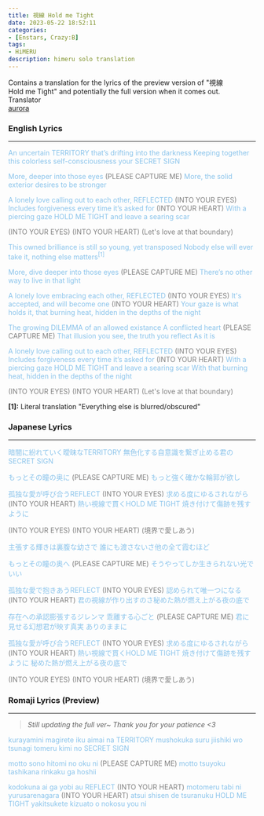```yaml
---
title: 視線 Hold me Tight
date: 2023-05-22 18:52:11
categories:
- [Enstars, Crazy:B]
tags:
- HiMERU
description: himeru solo translation
---
```


<div class="preview-wrapper reverse" style="--storyColor: #hex;--storyColor-rgb: r,g,b;--storyColor-h: hue;--storyColor-s: saturation%;--storyColor-l: lightness%;">
  <div class="grid-wrapper">
      <div class="preview-background" style="background-image: url('https://cdn.discordapp.com/attachments/1110345002015535124/1110345203904155738/IMG_4879.png')"></div>
      <div class="preview-box" style="background: calc(var(--card-background) + 2%)">
          <div class="info-area">
              <div class="synopsis" style="width: 90%;">
                Contains a translation for the lyrics of the preview version of "視線 Hold me Tight" and potentially the full version when it comes out.
              </div>
          </div>
          <div class="info-item tl">
              <div class="label">
                  Translator
              </div>
              <div class="value">
                  <a href="https://twitter.com/azurecrystalz">aurora</a>
              </div>
            </div>
        </div>
  </div>
</div>

<!-- more -->

<div style="margin-top: 3%">
  <style>
    [character] {
      --dark-mode: hsl(var(--hue), 30%, 30%);
      display: flex;
    }
    [character]::before {
      position: absolute;
      margin-left: 75px;
    }
    [character] p {
      max-width: calc(100% - 75px);
      margin-left: 75px;
      color: inherit;
    }
    :root[theme='dark'] [character] p {
      background: var(--dark-mode);
    }
    :root[theme='dark'] [character] p .thought {
      color: #9f9fff;
    }
    :root[theme='light'] [character] p {
      background: var(--light-mode);
    }
    [character] p:first-child {
      margin-top: 20px;
      border-top-left-radius: 0px;
    }
    [character] p:first-child::before {
      position: absolute;
      left: 0;
    }
    [character]::after {
      display: none;
      left: 65px;
      top: 37px;
    }
    .msr-narration {
      display: flex;
      align-items: center;
      margin: 20px 0px;
      gap: 5px;
    }
    .msr-narration::before {
      content: "";
      display: inline-block;
      background: var(--article-text);
      height: 1px;
      width: 15%;
    }
    .msr-narration p {
      margin: 0;
    }
  </style>

### English Lyrics
***
<span style="color: #89C3EB;">An uncertain TERRITORY that’s drifting into the darkness</span> 
<span style="color: #89C3EB;">Keeping together this colorless self-consciousness your SECRET SIGN</span> 

<span style="color: #89C3EB;">More, deeper into those eyes</span><span style="color:grey"> (PLEASE CAPTURE ME)</span>
<span style="color: #89C3EB;">More, the solid exterior desires to be stronger</span>

<span style="color: #89C3EB;">A lonely love calling out to each other, REFLECTED</span><span style="color:grey"> (INTO YOUR EYES)</span>
<span style="color: #89C3EB;">Includes forgiveness every time it’s asked for</span><span style="color:grey"> (INTO YOUR HEART)</span>
<span style="color: #89C3EB;">With a piercing gaze HOLD ME TIGHT and leave a searing scar</span>

<span style="color:grey">(INTO YOUR EYES)</span>
<span style="color:grey">(INTO YOUR HEART)</span>
<span style="color:grey">(Let's love at that boundary)</span>

<span style="color: #89C3EB;">This owned brilliance is still so young, yet transposed</span> 
<span style="color: #89C3EB;">Nobody else will ever take it, nothing else matters<sup>[1]</sup></span>

<span style="color: #89C3EB;">More, dive deeper into those eyes</span><span style="color:grey"> (PLEASE CAPTURE ME)</span>
<span style="color: #89C3EB;">There’s no other way to live in that light</span>

<span style="color: #89C3EB;">A lonely love embracing each other, REFLECTED</span><span style="color:grey"> (INTO YOUR EYES)</span>
<span style="color: #89C3EB;">It's accepted, and will become one</span><span style="color:grey"> (INTO YOUR HEART)</span>
<span style="color: #89C3EB;">Your gaze is what holds it, that burning heat, hidden in the depths of the night</span>

<span style="color: #89C3EB;">The growing DILEMMA of an allowed existance</span>
<span style="color: #89C3EB;">A conflicted heart</span><span style="color:grey"> (PLEASE CAPTURE ME)</span>
<span style="color: #89C3EB;">That illusion you see, the truth you reflect</span>
<span style="color: #89C3EB;">As it is</span>

<span style="color: #89C3EB;">A lonely love calling out to each other, REFLECTED</span><span style="color:grey"> (INTO YOUR EYES)</span>
<span style="color: #89C3EB;">Includes forgiveness every time it’s asked for</span><span style="color:grey"> (INTO YOUR HEART)</span>
<span style="color: #89C3EB;">With a piercing gaze HOLD ME TIGHT and leave a searing scar</span>
<span style="color: #89C3EB;">With that burning heat, hidden in the depths of the night</span>

<span style="color:grey">(INTO YOUR EYES)</span>
<span style="color:grey">(INTO YOUR HEART)</span>
<span style="color:grey">(Let's love at that boundary)</span>

**[1]:** Literal translation "Everything else is blurred/obscured"

### Japanese Lyrics
***
<span style="color: #89C3EB;">暗闇に紛れていく曖昧なTERRITORY</span> 
<span style="color: #89C3EB;">無色化する自意識を繋ぎ止める君のSECRET SIGN</span> 

<span style="color: #89C3EB;">もっとその瞳の奥に</span><span style="color:grey"> (PLEASE CAPTURE ME)</span>
<span style="color: #89C3EB;">もっと強く確かな輪郭が欲し</span>

<span style="color: #89C3EB;">孤独な愛が呼び合うREFLECT</span><span style="color:grey"> (INTO YOUR EYES)</span>
<span style="color: #89C3EB;">求める度にゆるされながら</span><span style="color:grey"> (INTO YOUR HEART)</span>
<span style="color: #89C3EB;">熱い視線で貫くHOLD ME TIGHT 焼き付けて傷跡を残すように</span>

<span style="color:grey">(INTO YOUR EYES)</span>
<span style="color:grey">(INTO YOUR HEART)</span>
<span style="color:grey">(境界で愛しあう)</span>

<span style="color: #89C3EB;">主張する輝きは裏腹な幼さで</span> 
<span style="color: #89C3EB;">誰にも渡さないさ他の全て霞むほど</span>

<span style="color: #89C3EB;">もっとその瞳の奥へ</span><span style="color:grey"> (PLEASE CAPTURE ME)</span>
<span style="color: #89C3EB;">そうやってしか生きられない光でいい</span>

<span style="color: #89C3EB;">孤独な愛で抱きあうREFLECT</span><span style="color:grey"> (INTO YOUR EYES)</span>
<span style="color: #89C3EB;">認められて唯一つになる</span><span style="color:grey"> (INTO YOUR HEART)</span>
<span style="color: #89C3EB;">君の視線が作り出すのさ秘めた熱が燃え上がる夜の底で</span>

<span style="color: #89C3EB;">存在への承認膨張するジレンマ</span>
<span style="color: #89C3EB;">乖離する心ごと</span><span style="color:grey"> (PLEASE CAPTURE ME)</span>
<span style="color: #89C3EB;">君に見せる幻想君が映す真実</span>
<span style="color: #89C3EB;">ありのままに</span>

<span style="color: #89C3EB;">孤独な愛が呼び合うREFLECT</span><span style="color:grey"> (INTO YOUR EYES)</span>
<span style="color: #89C3EB;">求める度にゆるされながら</span><span style="color:grey"> (INTO YOUR HEART)</span>
<span style="color: #89C3EB;">熱い視線で貫くHOLD ME TIGHT 焼き付けて傷跡を残すように</span>
<span style="color: #89C3EB;">秘めた熱が燃え上がる夜の底で</span>

<span style="color:grey">(INTO YOUR EYES)</span>
<span style="color:grey">(INTO YOUR HEART)</span>
<span style="color:grey">(境界で愛しあう)</span>

### Romaji Lyrics (Preview)
***

> *Still updating the full ver~ Thank you for your patience <3*

<span style="color: #89C3EB;">kurayamini magirete iku aimai na TERRITORY</span> 
<span style="color: #89C3EB;">mushokuka suru jiishiki wo tsunagi tomeru kimi no SECRET SIGN </span> 

<span style="color: #89C3EB;">motto sono hitomi no oku ni </span><span style="color:grey">(PLEASE CAPTURE ME)</span>
<span style="color: #89C3EB;">motto tsuyoku tashikana rinkaku ga hoshii</span>

<span style="color: #89C3EB;">kodokuna ai ga yobi au REFLECT</span><span style="color:grey"> (INTO YOUR HEART)</span>
<span style="color: #89C3EB;">motomeru tabi ni yurusarenagara</span><span style="color:grey"> (INTO YOUR HEART)</span>
<span style="color: #89C3EB;">atsui shisen de tsuranuku HOLD ME TIGHT yakitsukete kizuato o nokosu you ni</span>




  <!-- CONTENT GOES HERE -->
    
  <!-- 
    TO CHANGE COLOR
    <span style="color: #89C3EB;">INSERT TEXT</span>
  -->

  </div>